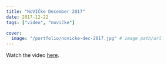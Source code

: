 ```yaml
---
title: "NoVIČke December 2017"
date: 2017-12-22
tags: ["video", "novičke"]

cover:
  image: "/portfolio/novicke-dec-2017.jpg" # image path/url
---
```


Watch the video [here](https://www.youtube.com/watch?v=LE4oarj2nbI).
